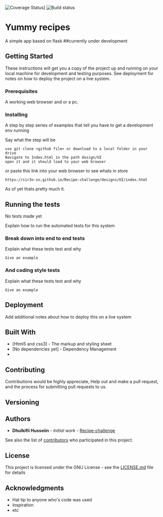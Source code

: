 
![Coverage Status](https://coveralls.io/repos/github/sir3n-sn/Recipe-challenge/badge.svg?branch=master)]
![Build status](https://travis-ci.org/sir3n-sn/Recipe-challenge.svg?branch=master)

# Yummy recipes

A simple app based on flask 
##currently under development

## Getting Started

These instructions will get you a copy of the project up and running on your local machine for development and testing purposes. See deployment for notes on how to deploy the project on a live system.

### Prerequisites

A working web browser and or a pc.

### Installing

A step by step series of examples that tell you have to get a development env running

Say what the step will be

```
use git clone <github file> or download to a local folder in your drive
Navigate to Index.html in the path design/UI
open it and it should load to your web browser
```

or paste this link into your web browser to see whats in store 

```
https://sir3n-sn.github.io/Recipe-challenge/designs/UI/index.html
```


As of yet thats pretty much it.

## Running the tests

No tests made yet

Explain how to run the automated tests for this system

### Break down into end to end tests

Explain what these tests test and why

```
Give an example
```

### And coding style tests

Explain what these tests test and why

```
Give an example
```

## Deployment

Add additional notes about how to deploy this on a live system

## Built With

* [Html5 and css3] - The markup and styling sheet
* [No dependencies yet] - Dependency Management
* 
## Contributing

Contributions would be highly appreciate, Help out and make a pull request, and the process for submitting pull requests to us.

## Versioning



## Authors

* **Dhulkifli Husseiin** - *Initial work* - [Recipe-challenge](https://github.com/Recipe-challenge)

See also the list of [contributors](https://github.com/your/project/contributors) who participated in this project.

## License

This project is licensed under the GNU License - see the [LICENSE.md](LICENSE.md) file for details

## Acknowledgments

* Hat tip to anyone who's code was used
* Inspiration
* etc

